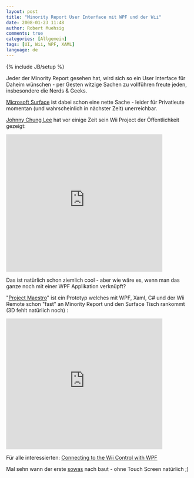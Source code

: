 ```yaml
---
layout: post
title: "Minority Report User Interface mit WPF und der Wii"
date: 2008-01-23 11:48
author: Robert Muehsig
comments: true
categories: [Allgemein]
tags: [UI, Wii, WPF, XAML]
language: de
---
```

{% include JB/setup %}
<p>Jeder der Minority Report gesehen hat, wird sich so ein User Interface für Daheim wünschen - per Gesten witzige Sachen zu vollführen freute jeden, insbesondere die Nerds &amp; Geeks. </p> <p><a href="http://www.microsoft.com/surface/">Microsoft Surface</a> ist dabei schon eine nette Sache - leider für Privatleute momentan (und wahrscheinlich in nächster Zeit) unerreichbar.</p> <p><a href="http://www.cs.cmu.edu/~johnny/projects/wii/">Johnny Chung Lee</a> hat vor einige Zeit sein Wii Project der Öffentlichkeit gezeigt:</p><embed src="http://www.youtube.com/v/0awjPUkBXOU&amp;rel=1&amp;border=1" width="425" height="373" type="application/x-shockwave-flash" wmode="transparent">  <p>Das ist natürlich schon ziemlich cool - aber wie wäre es, wenn man das ganze noch mit einer WPF Applikation verknüpft? </p> <p>"<a href="http://codeclimber.net.nz/archive/2008/01/23/Minority-Report-like-interaction-in-WPF.aspx">Project Maestro</a>" ist ein Prototyp welches mit WPF, Xaml, C# und der Wii Remote schon "fast" an Minority Report und den Surface Tisch rankommt (3D fehlt natürlich noch) :</p><embed src="http://www.youtube.com/v/7CoJGrtVs4c&amp;rel=0&amp;border=0" width="425" height="355" type="application/x-shockwave-flash" wmode="transparent"></embed>  <p>Für alle interessierten: <a href="http://www.cynergysystems.com/blogs/page/rickbarraza?entry=connecting_to_the_wii_control">Connecting to the Wii Control with WPF</a></p> <p>Mal sehn wann der erste <a href="http://youtube.com/watch?v=89sz8ExZndc">sowas</a> nach baut - ohne Touch Screen natürlich ;)</p>

